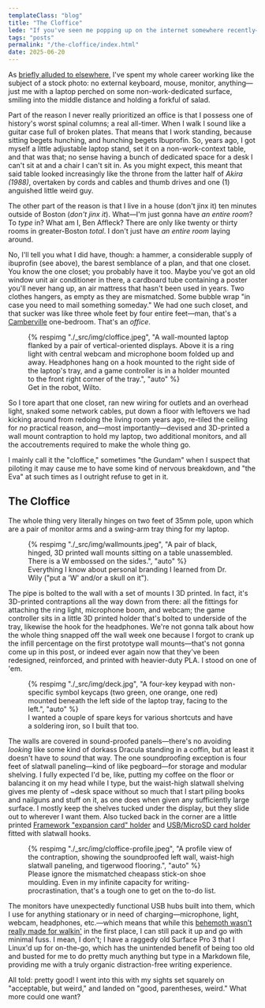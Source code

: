 ```yaml
---
templateClass: "blog"
title: "The Cloffice"
lede: "If you've seen me popping up on the internet somewhere recently—streaming or on a podcast or what-have-you—you may have wondered why it looks like I'm crammed in a closet someplace. The answer is that I'm crammed in a closet someplace."
tags: "posts"
permalink: "/the-cloffice/index.html"
date: 2025-06-20
---
```


As [briefly alluded to elsewhere](/switching-to-a-framework-and-ubuntu/), I've spent my whole career working like the subject of a stock photo: no external keyboard, mouse, monitor, anything—just me with a laptop perched on some non-work-dedicated surface, smiling into the middle distance and holding a forkful of salad.

Part of the reason I never really prioritized an office is that I possess one of history's worst spinal columns; a real all-timer. When I walk I sound like a guitar case full of broken plates. That means that I work standing, because sitting begets hunching, and hunching begets Ibuprofin. So, years ago, I got myself a little adjustable laptop stand, set it on a non-work-context table, and that was that; no sense having a bunch of dedicated space for a desk I can't sit at and a chair I can't sit in. As you might expect, this meant that said table looked increasingly like the throne from the latter half of _Akira (1988)_, overtaken by cords and cables and thumb drives and one (1) anguished little weird guy.

The other part of the reason is that I live in a house (don't jinx it) ten minutes outside of Boston (_don't jinx it_). What—I'm just gonna have _an entire room_? To _type_ in? What am I, Ben Affleck? There are only like twenty or thirty rooms in greater-Boston _total_. I don't just have _an entire room_ laying around.

No, I'll tell you what I did have, though: a hammer, a considerable supply of ibuprofin (see above), the barest semblance of a plan, and that one closet. You know the one closet; you probably have it too. Maybe you've got an old window unit air conditioner in there, a cardboard tube containing a poster you'll never hang up, an air mattress that hasn't been used in years. Two clothes hangers, as empty as they are mismatched. Some bubble wrap "in case you need to mail something someday." We had one such closet, and that sucker was like three whole feet by four entire feet—man, that's a [Camberville](https://www.northeastbranch.net/maps-and-diagrams/collecting-places/maps-of-camberville/) one-bedroom. That's an _office_.

<figure>
{% respimg "./_src/img/cloffice.jpeg", "A wall-mounted laptop flanked by a pair of vertical-oriented displays. Above it is a ring light with central webcam and microphone boom folded up and away. Headphones hang on a hook mounted to the right side of the laptop's tray, and a game controller is in a holder mounted to the front right corner of the tray.", "auto" %}
<figcaption>Get in the robot, Wilto.</figcaption>
</figure>

So I tore apart that one closet, ran new wiring for outlets and an overhead light, snaked some network cables, put down a floor with leftovers we had kicking around from redoing the living room years ago, re-tiled the ceiling for _no_ practical reason, and—most importantly—devised and 3D-printed a wall mount contraption to hold my laptop, two additional monitors, and all the accoutrements required to make the whole thing go. 

I mainly call it the "cloffice," sometimes "the Gundam" when I suspect that piloting it may cause me to have some kind of nervous breakdown, and "the Eva" at such times as I outright refuse to get in it.

## The Cloffice

The whole thing very literally hinges on two feet of 35mm pole, upon which are a pair of monitor arms and a swing-arm tray thing for my laptop.

<figure>
{% respimg "./_src/img/wallmounts.jpeg", "A pair of black, hinged, 3D printed wall mounts sitting on a table unassembled. There is a W embossed on the sides.", "auto" %}
<figcaption>Everything I know about personal branding I learned from Dr. Wily ("put a 'W' and/or a skull on it").</figcaption>
</figure>

The pipe is bolted to the wall with a set of mounts I 3D printed. In fact, it's 3D-printed contraptions all the way down from there: all the fittings for attaching the ring light, microphone boom, and webcam; the game controller sits in a little 3D printed holder that's bolted to underside of the tray, likewise the hook for the headphones. We're not gonna talk about how the whole thing snapped off the wall week one because I forgot to crank up the infill percentage on the first prototype wall mounts—that's not gonna come up in this post, or indeed ever again now that they've been redesigned, reinforced, and printed with heavier-duty PLA. I stood on one of 'em.

<figure>
{% respimg "./_src/img/deck.jpg", "A four-key keypad with non-specific symbol keycaps (two green, one orange, one red) mounted beneath the left side of the laptop tray, facing to the left.", "auto" %}
<figcaption> I wanted a couple of spare keys for various shortcuts and have a soldering iron, so I built that too.</figcaption>
</figure>

The walls are covered in sound-proofed panels—there's no avoiding _looking_ like some kind of dorkass Dracula standing in a coffin, but at least it doesn't have to _sound_ that way. The one soundproofing exception is four feet of slatwall paneling—kind of like pegboard—for storage and modular shelving. I fully expected I'd be, like, putting my coffee on the floor or balancing it on my head while I type, but the waist-high slatwall shelving gives me plenty of ~desk space without so much that I start piling books and nailguns and stuff on it, as one does when given any sufficiently large surface. I mostly keep the shelves tucked under the display, but they slide out to wherever I want them. Also tucked back in the corner are a little printed [Framework "expansion card" holder](https://www.thingiverse.com/thing:7001163) and [USB/MicroSD card holder](https://www.thingiverse.com/thing:6723294) fitted with slatwall hooks.

<figure>
{% respimg "./_src/img/cloffice-profile.jpeg", "A profile view of the contraption, showing the soundproofed left wall, waist-high slatwall paneling, and tigerwood flooring.", "auto" %}
<figcaption>Please ignore the mismatched cheapass stick-on shoe moulding. Even in my infinite capacity for writing-procrastination, that's a tough one to get on the to-do list.</figcaption>
</figure>

The monitors have unexpectedly functional USB hubs built into them, which I use for anything stationary or in need of charging—microphone, light, webcam, headphones, etc.—which means that while this [behemoth wasn't really made for walkin'](/switching-to-a-framework-and-ubuntu/) in the first place, I can still pack it up and go with minimal fuss. I mean, I don't; I have a raggedy old Surface Pro 3 that I Linux'd up for on-the-go, which has the unintended benefit of being too old and busted for me to do pretty much anything but type in a Markdown file, providing me with a truly organic distraction-free writing experience.

All told: pretty good! I went into this with my sights set squarely on "acceptable, but weird," and landed on "good, parentheses, weird." What more could one want?